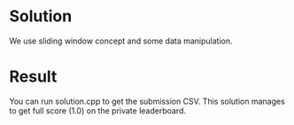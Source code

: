 # Solution
We use sliding window concept and some data manipulation.
# Result
You can run solution.cpp to get the submission CSV. This solution manages to get full score (1.0) on the private leaderboard.